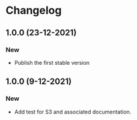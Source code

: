# Changelog

## 1.0.0 (23-12-2021)

### New

* Publish the first stable version

## 1.0.0 (9-12-2021)

### New

* Add test for S3 and associated documentation.
